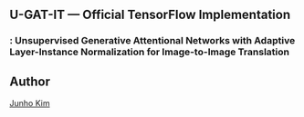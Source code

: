 ## U-GAT-IT &mdash; Official TensorFlow Implementation
### : Unsupervised Generative Attentional Networks with Adaptive Layer-Instance Normalization for Image-to-Image Translation

## Author
[Junho Kim](http://bit.ly/jhkim_ai)
